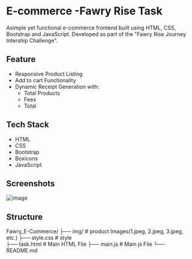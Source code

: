 # E-commerce -Fawry Rise Task
Asimple yet functional e-commerce frontend built using HTML, CSS, Bootstrap and JavaScript.
Developed as part of the "Fawry Rise Journey Intership Challenge".

## Feature

- Responsive Product Listing
- Add to cart Functionality
- Dynamic Receipt Generation with:
  - Total Products
  - Fees
  - Total

## Tech Stack

- HTML
- CSS
- Bootstrap
- Boxicons
- JavaScript

## Screenshots

![image](https://github.com/user-attachments/assets/5c9f0972-f778-49ac-8a91-b681a162df8d)


## Structure

Fawry_E-Commerce/
├── img/              # product Images(1.jpeg, 2.jpeg, 3.jpeg, etc.)
├── style.css         # style    
├── task.html         # Main HTML File
├── main.js           # Main js File
└── README.md

